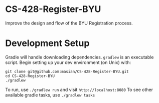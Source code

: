 # CS-428-Register-BYU
Improve the design and flow of the BYU Registration process.

# Development Setup
Gradle will handle downloading dependencies. `gradlew` is an executable script. Begin setting up your dev environment (on Unix) with:
```
git clone git@github.com:masian/CS-428-Register-BYU.git
cd CS-428-Register-BYU
./gradlew
```
To run, use `./gradlew run` and visit `http://localhost:8080`
To see other available gradle tasks, use `./gradlew tasks`
